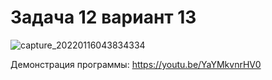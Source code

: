 # Задача 12 вариант 13
![capture_20220116043834334](https://user-images.githubusercontent.com/90615128/149644039-c9f92bae-ea38-41bb-8524-1d4ec1134d2d.jpeg)

Демонстрация программы: https://youtu.be/YaYMkvnrHV0
